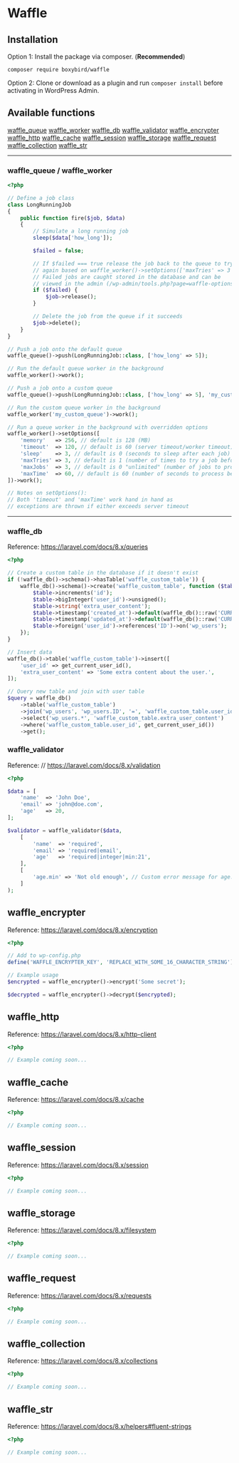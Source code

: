 # Waffle

## Installation

Option 1: Install the package via composer. (**Recommended**)

```
composer require boxybird/waffle
```

Option 2: Clone or download as a plugin and run `composer install` before activating in WordPress Admin.

## Available functions

[waffle_queue](#waffle_queue-waffle_worker)
[waffle_worker](#waffle_queue-waffle_worker)
[waffle_db](#waffle_db)
[waffle_validator](#waffle_validator)
[waffle_encrypter](#waffle_encrypter)
[waffle_http](#waffle_http)
[waffle_cache](#waffle_cache)
[waffle_session](#waffle_session)
[waffle_storage](#waffle_storage)
[waffle_request](#waffle_request)
[waffle_collection](#waffle_collection)
[waffle_str](#waffle_str)

---

### waffle_queue / waffle_worker
```php
<?php

// Define a job class
class LongRunningJob
{
    public function fire($job, $data)
    {
        // Simulate a long running job
        sleep($data['how_long']);

        $failed = false;

        // If $failed === true release the job back to the queue to try 
        // again based on waffle_worker()->setOptions(['maxTries' => 3 // default is 1])
        // Failed jobs are caught stored in the database and can be
        // viewed in the admin (/wp-admin/tools.php?page=waffle-options.php)
        if ($failed) {
            $job->release();
        }

        // Delete the job from the queue if it succeeds
        $job->delete();
    }
}

// Push a job onto the default queue
waffle_queue()->push(LongRunningJob::class, ['how_long' => 5]);

// Run the default queue worker in the background
waffle_worker()->work();

// Push a job onto a custom queue
waffle_queue()->push(LongRunningJob::class, ['how_long' => 5], 'my_custom_queue');

// Run the custom queue worker in the background
waffle_worker('my_custom_queue')->work();

// Run a queue worker in the background with overridden options
waffle_worker()->setOptions([
    'memory'   => 256, // default is 128 (MB)
    'timeout'  => 120, // default is 60 (server timeout/worker timeout)
    'sleep'    => 3, // default is 0 (seconds to sleep after each job)
    'maxTries' => 3, // default is 1 (number of times to try a job before failing)
    'maxJobs'  => 3, // default is 0 "unlimited" (number of jobs to process before stopping)
    'maxTime'  => 60, // default is 60 (number of seconds to process before stopping)        
])->work();

// Notes on setOptions(): 
// Both 'timeout' and 'maxTime' work hand in hand as 
// exceptions are thrown if either exceeds server timeout
```
---

### waffle_db

Reference: https://laravel.com/docs/8.x/queries
```php
<?php

// Create a custom table in the database if it doesn't exist
if (!waffle_db()->schema()->hasTable('waffle_custom_table')) {
    waffle_db()->schema()->create('waffle_custom_table', function ($table) use ($wpdb) {
        $table->increments('id');
        $table->bigInteger('user_id')->unsigned();
        $table->string('extra_user_content');
        $table->timestamp('created_at')->default(waffle_db()::raw('CURRENT_TIMESTAMP'));
        $table->timestamp('updated_at')->default(waffle_db()::raw('CURRENT_TIMESTAMP'));
        $table->foreign('user_id')->references('ID')->on('wp_users');
    });
}

// Insert data
waffle_db()->table('waffle_custom_table')->insert([
    'user_id' => get_current_user_id(),
    'extra_user_content' => 'Some extra content about the user.',
]);

// Query new table and join with user table
$query = waffle_db()
    ->table('waffle_custom_table')
    ->join('wp_users', 'wp_users.ID', '=', 'waffle_custom_table.user_id')
    ->select('wp_users.*', 'waffle_custom_table.extra_user_content')
    ->where('waffle_custom_table.user_id', get_current_user_id())
    ->get();
```

### waffle_validator

Reference: // https://laravel.com/docs/8.x/validation
```php
<?php

$data = [
    'name'  => 'John Doe',
    'email' => 'john@doe.com',
    'age'   => 20,
];

$validator = waffle_validator($data,
    [
        'name'  => 'required',
        'email' => 'required|email',
        'age'   => 'required|integer|min:21',
    ],
    [
        'age.min' => 'Not old enough', // Custom error message for age.min
    ]
);
```

## waffle_encrypter

Reference: https://laravel.com/docs/8.x/encryption
```php
<?php

// Add to wp-config.php
define('WAFFLE_ENCRYPTER_KEY', 'REPLACE_WITH_SOME_16_CHARACTER_STRING');

// Example usage
$encrypted = waffle_encrypter()->encrypt('Some secret');

$decrypted = waffle_encrypter()->decrypt($encrypted);
```

## waffle_http

Reference: https://laravel.com/docs/8.x/http-client
```php
<?php

// Example coming soon...
```

## waffle_cache

Reference: https://laravel.com/docs/8.x/cache
```php
<?php

// Example coming soon...
```

## waffle_session

Reference: https://laravel.com/docs/8.x/session
```php
<?php

// Example coming soon...
```

## waffle_storage

Reference: https://laravel.com/docs/8.x/filesystem
```php
<?php

// Example coming soon...
```

## waffle_request

Reference: https://laravel.com/docs/8.x/requests
```php
<?php

// Example coming soon...
```

## waffle_collection

Reference: https://laravel.com/docs/8.x/collections
```php
<?php

// Example coming soon...
```

## waffle_str

Reference: https://laravel.com/docs/8.x/helpers#fluent-strings
```php
<?php

// Example coming soon...
```